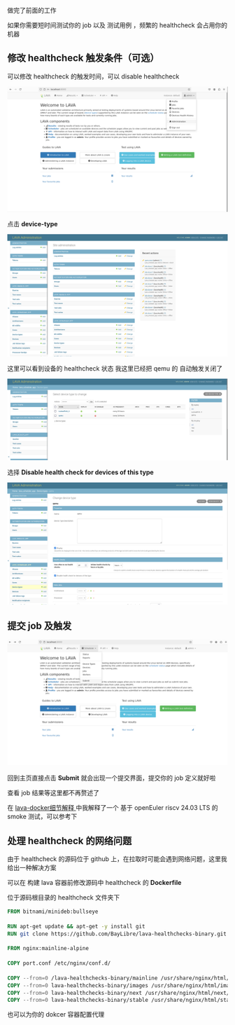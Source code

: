 做完了前面的工作

如果你需要短时间测试你的 job 以及 测试用例 ，频繁的 healthcheck 会占用你的机器

## 修改 healthcheck 触发条件（可选）

可以修改 healthcheck 的触发时间，可以 disable healthcheck

![lava-2](img/lava大概/lava-2.png)

点击 **device-type**

![lava-3](img/lava大概/lava-3.png)

这里可以看到设备的 healthcheck 状态 我这里已经把 qemu 的 自动触发关闭了

![lava-4](img/lava大概/lava-4.png)

选择 **Disable health check for devices of this type**

![lava-5](img/lava大概/lava-5.png)





## 提交 job 及触发

![lava-6](img/lava大概/lava-6.png)

回到主页直接点击 **Submit** 就会出现一个提交界面，提交你的 job 定义就好啦

查看 job 结果等这里都不再赘述了

在 [lava-docker细节解释 ](./lava-docker细节解释.md)中我解释了一个 基于 openEuler riscv 24.03 LTS 的 smoke 测试，可以参考下



## 处理 healthcheck 的网络问题

由于 healthcheck 的源码位于 github 上，在拉取时可能会遇到网络问题，这里我给出一种解决方案

可以在 构建 lava 容器前修改源码中 healthcheck 的 **Dockerfile**

位于源码根目录的 healthcheck 文件夹下

```dockerfile
FROM bitnami/minideb:bullseye

RUN apt-get update && apt-get -y install git
RUN git clone https://github.com/BayLibre/lava-healthchecks-binary.git #将这一行换成国内的镜像仓库即可

FROM nginx:mainline-alpine

COPY port.conf /etc/nginx/conf.d/

COPY --from=0 /lava-healthchecks-binary/mainline /usr/share/nginx/html/mainline/
COPY --from=0 lava-healthchecks-binary/images /usr/share/nginx/html/images/
COPY --from=0 lava-healthchecks-binary/next /usr/share/nginx/html/next/
COPY --from=0 lava-healthchecks-binary/stable /usr/share/nginx/html/stable/
```

也可以为你的 dokcer 容器配置代理

